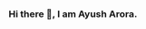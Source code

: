 ### Hi there 👋, I am Ayush Arora.

<!--
**aroraayush/aroraayush** is a ✨ _special_ ✨ repository because its `README.md` (this file) appears on your GitHub profile.

Here are some ideas to get you started:

- 🔭 I’m currently working on ML/DL related projects.
- 🌱 I’m currently learning Machine Learning and Deep Learning algorithms.
- 👯 I’m looking to collaborate on backend, cloud or DevOps related projects.
- 💬 Ask me about Backend (NodeJS/ Java/Python), Cloud, Big Data or System Design related queries.
- 📫 How to reach me : Ping me at: ayusharora009@gmail.com
- 😄 Pronouns: He/His/Him
- ⚡ Fun fact: I am a Software Nerd.
-->

<!---
ayush-usf/ayush-usf is a ✨ special ✨ repository because its `README.md` (this file) appears on your GitHub profile.
You can click the Preview link to take a look at your changes.
--->


